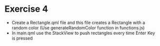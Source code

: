 # Exercise 4
-   Create a Rectangle.qml file and this file creates a Rectangle with a random color (Use generateRandomColor function in functions.js)
-   In main.qml use the StackView to push rectangles every time Enter Key is pressed